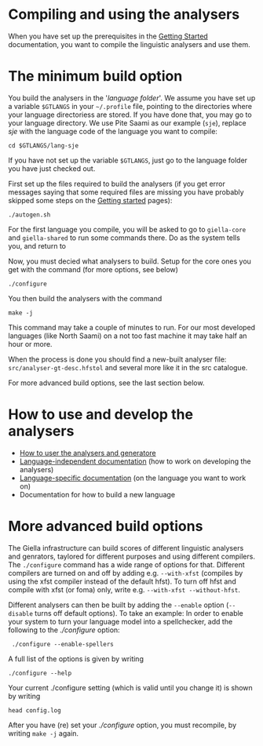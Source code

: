 # Compiling and using the analysers



When you have set up the prerequisites in the [Getting Started](GettingStarted.html) documentation, 
you want to compile the linguistic analysers and use them.


# The minimum build option


You build the analysers in the '*language folder*'. We assume you have set up a variable `$GTLANGS` in your `~/.profile` file, pointing to the directories where your language directoriess are stored. If you have done that, you may go to your language directory. We use Pite Saami as our example (`sje`), replace *sje* with the language code of the language you want to compile:


```
cd $GTLANGS/lang-sje
``` 

If you have not set up the variable `$GTLANGS`, just go to the language folder you have just checked out.

First set up the files required to build the analysers (if you get error messages saying that some required files are missing you have probably skipped some steps on the [Getting started](GettingStarted.html) pages):


```
./autogen.sh
```

For the first language you compile, you will be asked to go to `giella-core` and `giella-shared` to run some commands there. Do as the system tells you, and return to 

Now, you must decied what analysers to build. Setup for the core ones you get with the command (for more options, see below)


```
./configure
```


You then build the analysers with the command


```
make -j
```


This command may take a couple of minutes to run. For our most developed languages (like North Saami) on a not too fast machine it may take half an hour or more.


When the process is done you should find a new-built analyser file: `src/analyser-gt-desc.hfstol` and several more like it in the src catalogue.


For more advanced build options, see the last section below.


# How to use and develop the analysers


* [How to user the analysers and generatore](../tools/docu-sme-manual.html)
* [Language-independent documentation](../lang/common/index.html) (how to work on developing the analysers)
* [Language-specific documentation](lang/index.html) (on the language you want to work on)
* Documentation for how to build a new language






# More advanced build options


The Giella infrastructure can build scores of different linguistic analysers and genrators, taylored for different purposes and using different compilers. The `./configure` command has a wide range of options for that. Different compilers are turned on and off by adding e.g. `--with-xfst` (compiles by using the xfst compiler instead of the default hfst). To turn off hfst and compile with xfst (or foma) only, write e.g. `--with-xfst --without-hfst`. 

Different analysers can then be built by adding the `--enable` option (`--disable` turns off default options). To take an example: In order to enable your system to turn your language model into a spellchecker, add the following to the *./configure* option:


```
 ./configure --enable-spellers
 ```

 
 A full list of the options is given by writing

 
 ```
 ./configure --help
 ```

 
 Your current ./configure setting (which is valid until you change it) is shown by writing

 
 ```	
 head config.log 
 ```

After you have (re) set your *./configure* option, you must recompile, by writing `make -j` again.


